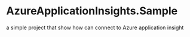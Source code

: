 # AzureApplicationInsights.Sample
a simple project that show how can connect to Azure application insight
